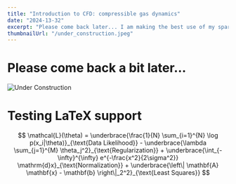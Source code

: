 ```yaml
---
title: "Introduction to CFD: compressible gas dynamics"
date: "2024-13-32"
excerpt: "Please come back later... I am making the best use of my spare time on this..."
thumbnailUrl: "/under_construction.jpeg"
---
```


# Please come back a bit later...
![Under Construction](/under_construction.jpeg "width=500")

# Testing LaTeX support

$$
\mathcal{L}(\theta) = \underbrace{\frac{1}{N} \sum_{i=1}^{N} \log p(x_i|\theta)}_{\text{Data Likelihood}} - \underbrace{\lambda \sum_{j=1}^{M} \theta_j^2}_{\text{Regularization}} + \underbrace{\int_{-\infty}^{\infty} e^{-\frac{x^2}{2\sigma^2}} \mathrm{d}x}_{\text{Normalization}} + \underbrace{\left\| \mathbf{A} \mathbf{x} - \mathbf{b} \right\|_2^2}_{\text{Least Squares}}
$$
